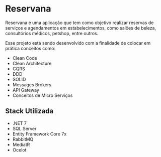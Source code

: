 # Reservana
<p>Reservana é uma aplicação que tem como objetivo realizar reservas de serviços e agendamentos em estabelecimentos, como salões de beleza, consultórios médicos, petshop, entre outros.</p>
<p>
  Esse projeto está sendo desenvolvido com a finalidade de colocar em prática conceitos como:
  <ul>
    <li>Clean Code</li>
    <li>Clean Architecture</li>
    <li>CQRS</li>
    <li>DDD</li>
    <li>SOLID</li>
    <li>Messages Brokers</li>
    <li>API Gateway</li>
    <li>Conceitos de Micro Serviços</li>
  </ul>
</p>

<h2>Stack Utilizada</h2>
<ul>
  <li>.NET 7</li>
  <li>SQL Server</li>
  <li>Entity Framework Core 7x</li>
  <li>RabbitMQ</li>
  <li>MediatR</li>
  <li>Ocelot</li>
</ul>
